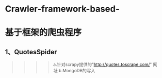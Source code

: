 # Crawler-framework-based-
基于框架的爬虫程序
=====
1、QuotesSpider
----
>>>>a.针对scrapy提供的"http://quotes.toscrape.com/" 网址
>>>>b.MongoDB的写入
